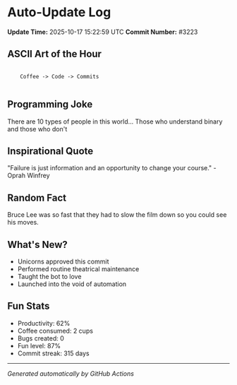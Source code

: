 # Auto-Update Log
**Update Time:** 2025-10-17 15:22:59 UTC
**Commit Number:** #3223

## ASCII Art of the Hour
```

    Coffee -> Code -> Commits
        
```

## Programming Joke
There are 10 types of people in this world... Those who understand binary and those who don't

## Inspirational Quote
"Failure is just information and an opportunity to change your course." - Oprah Winfrey

## Random Fact
Bruce Lee was so fast that they had to slow the film down so you could see his moves.

## What's New?
- Unicorns approved this commit
- Performed routine theatrical maintenance
- Taught the bot to love
- Launched into the void of automation

## Fun Stats
- Productivity: 62%
- Coffee consumed: 2 cups
- Bugs created: 0
- Fun level: 87%
- Commit streak: 315 days

---
*Generated automatically by GitHub Actions*
